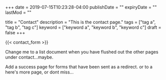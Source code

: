 +++
date = 2019-07-15T10:23:28-04:00
publishDate = ""
expiryDate = ""
lastMod = ""

title = "Contact"
description = "This is the contact page."
tags = ["tag a", "tag b", "tag c"]
keyword = ["keyword a", "keyword b", "keyword c"]
draft = false
+++

{{< contact_form >}}

Change me to a list document when you have flushed out the other pages under contact...maybe.

Add a success page for forms that have been sent as a redirect. or to a here's more page, or dont miss...
